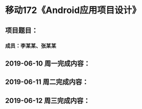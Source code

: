 # 移动172《Android应用项目设计》
## 项目题目：
### 成员：李某某、张某某

## 2019-06-10 周一完成内容：


## 2019-06-11 周二完成内容：


## 2019-06-12 周三完成内容：

